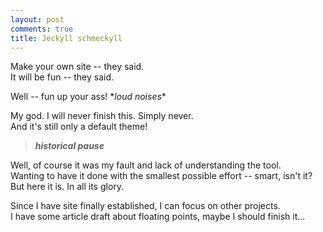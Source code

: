 ```yaml
---
layout: post
comments: true
title: Jeckyll schmeckyll
---
```


Make your own site -- they said.<br>
It will be fun -- they said.<br>

Well -- fun up your ass! \**loud noises*\*

My god. I will never finish this. Simply never.<br>
And it's still only a default theme!

> **_historical pause_**

Well, of course it was my fault and lack of understanding the tool.<br>
Wanting to have it done with the smallest possible effort -- smart, isn't it?<br>
But here it is. In all its glory.<br>

Since I have site finally established, I can focus on other projects.<br>
I have some article draft about floating points, maybe I should finish it...
